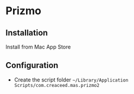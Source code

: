 # Prizmo

## Installation

Install from Mac App Store

## Configuration

* Create the script folder `~/Library/Application Scripts/com.creaceed.mas.prizmo2`
